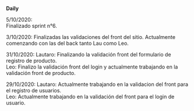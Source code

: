 **Daily**

5/10/2020:  
Finalizado sprint n°6.

3/10/2020:
Finalizadas las validaciones del front del sitio.
Actualmente comenzando con las del back tanto Lau como Leo.

31/10/2020:
Lautaro: Finalizando la validación front del formulario de registro de producto.  
Leo: Finalizo la validación front del login y actualmente trabajando en la validación front de producto.

29/10/2020:
Lautaro: Actualmente trabajando en la validacion del front para el registro de usuarios.  
Leo: Actualmente trabajando en la validación del front para el login de usuario.